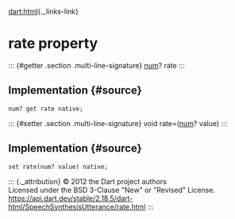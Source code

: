 [dart:html](../../dart-html/dart-html-library){._links-link}

rate property
=============

::: {#getter .section .multi-line-signature}
[num](../../dart-core/num-class)? rate
:::

Implementation {#source}
--------------

``` {.language-dart data-language="dart"}
num? get rate native;
```

::: {#setter .section .multi-line-signature}
void rate=([num](../../dart-core/num-class)? value)
:::

Implementation {#source}
--------------

``` {.language-dart data-language="dart"}
set rate(num? value) native;
```

::: {._attribution}
© 2012 the Dart project authors\
Licensed under the BSD 3-Clause \"New\" or \"Revised\" License.\
<https://api.dart.dev/stable/2.18.5/dart-html/SpeechSynthesisUtterance/rate.html>
:::
